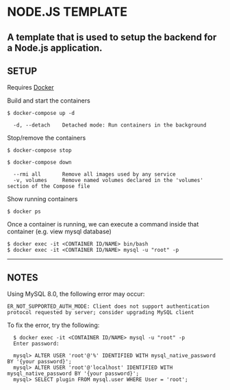 # NODE.JS TEMPLATE

## A template that is used to setup the backend for a Node.js application.

## SETUP

Requires [Docker](https://)

Build and start the containers

```
$ docker-compose up -d

  -d, --detach    Detached mode: Run containers in the background
```

Stop/remove the containers
```
$ docker-compose stop

$ docker-compose down

  --rmi all       Remove all images used by any service
  -v, volumes     Remove named volumes declared in the 'volumes' section of the Compose file  
```

Show running containers
```
$ docker ps
```

Once a container is running, we can execute a command inside that container (e.g. view mysql database)
```
$ docker exec -it <CONTAINER ID/NAME> bin/bash
$ docker exec -it <CONTAINER ID/NAME> mysql -u "root" -p
```

---
## NOTES

Using MySQL 8.0, the following error may occur:

```
ER_NOT_SUPPORTED_AUTH_MODE: Client does not support authentication protocol requested by server; consider upgrading MySQL client
```

To fix the error, try the following:

```
  $ docker exec -it <CONTAINER ID/NAME> mysql -u "root" -p
  Enter password:
  
  mysql> ALTER USER 'root'@'%' IDENTIFIED WITH mysql_native_password BY '{your password}';
  mysql> ALTER USER 'root'@'localhost' IDENTIFIED WITH mysql_native_password BY '{your password}';
  mysql> SELECT plugin FROM mysql.user WHERE User = 'root';
```
